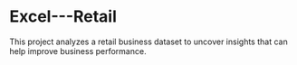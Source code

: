 # Excel---Retail
This project analyzes a retail business dataset to uncover insights that can help improve business performance.  
